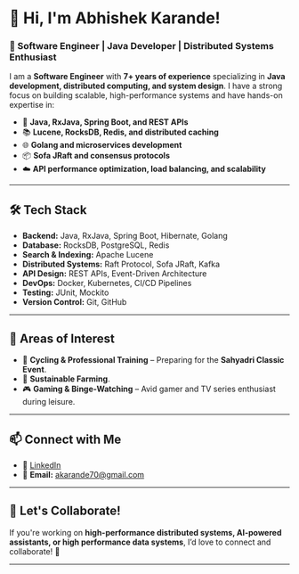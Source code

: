 # 👋 Hi, I'm Abhishek Karande!

### 🚀 Software Engineer | Java Developer | Distributed Systems Enthusiast

I am a **Software Engineer** with **7+ years of experience** specializing in **Java development, distributed computing, and system design**. I have a strong focus on building scalable, high-performance systems and have hands-on expertise in:

- 🧩 **Java, RxJava, Spring Boot, and REST APIs**
- 📚 **Lucene, RocksDB, Redis, and distributed caching**
- 🌐 **Golang and microservices development**
- 📦 **Sofa JRaft and consensus protocols**
- ☁️ **API performance optimization, load balancing, and scalability**

---

## 🛠️ Tech Stack

- **Backend:** Java, RxJava, Spring Boot, Hibernate, Golang
- **Database:** RocksDB, PostgreSQL, Redis
- **Search & Indexing:** Apache Lucene
- **Distributed Systems:** Raft Protocol, Sofa JRaft, Kafka
- **API Design:** REST APIs, Event-Driven Architecture
- **DevOps:** Docker, Kubernetes, CI/CD Pipelines
- **Testing:** JUnit, Mockito
- **Version Control:** Git, GitHub

---

## 🎯 Areas of Interest

- 🚴 **Cycling & Professional Training** – Preparing for the **Sahyadri Classic Event**.
- 🌾 **Sustainable Farming**.
- 🎮 **Gaming & Binge-Watching** – Avid gamer and TV series enthusiast during leisure.

---

## 📫 Connect with Me

- 💼 [LinkedIn](https://www.linkedin.com/in/abhishek-karande/)
- 📧 **Email:** [akarande70@gmail.com](mailto:akarande70@gmail.com)

---

## 💬 Let's Collaborate!

If you're working on **high-performance distributed systems, AI-powered assistants, or high performance data systems**, I’d love to connect and collaborate! 🤝

---
